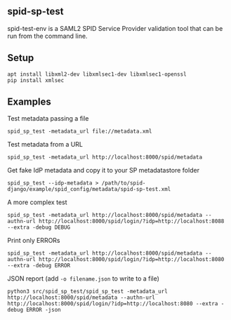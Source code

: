 spid-sp-test
------------
spid-test-env is a SAML2 SPID Service Provider validation tool that can be run from the command line.


Setup
-----

````
apt install libxml2-dev libxmlsec1-dev libxmlsec1-openssl
pip install xmlsec
````


Examples
--------

Test metadata passing a file
````
spid_sp_test -metadata_url file://metadata.xml
````

Test metadata from a URL
````
spid_sp_test -metadata_url http://localhost:8000/spid/metadata
````

Get fake IdP metadata and copy it to your SP metadatastore folder
````
spid_sp_test --idp-metadata > /path/to/spid-django/example/spid_config/metadata/spid-sp-test.xml
````

A more complex test
````
spid_sp_test -metadata_url http://localhost:8000/spid/metadata --authn-url http://localhost:8000/spid/login/?idp=http://localhost:8088 --extra -debug DEBUG
````

Print only ERRORs
````
spid_sp_test -metadata_url http://localhost:8000/spid/metadata --authn-url http://localhost:8000/spid/login/?idp=http://localhost:8080 --extra -debug ERROR
````

JSON report (add `-o filename.json` to write to a file)
````
python3 src/spid_sp_test/spid_sp_test -metadata_url http://localhost:8000/spid/metadata --authn-url http://localhost:8000/spid/login/?idp=http://localhost:8080 --extra -debug ERROR -json
````
